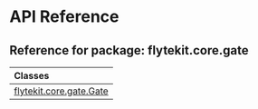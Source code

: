 # API Reference

## Reference for package: flytekit.core.gate

| Classes  |
| :------------- |
| [flytekit.core.gate.Gate](flytekit_core_gate_gate) |
